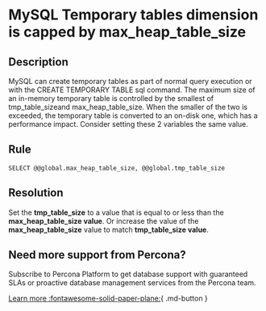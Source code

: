# MySQL Temporary tables dimension is capped by max_heap_table_size

## Description
MySQL can create temporary tables as part of normal query execution or with the CREATE TEMPORARY TABLE sql command. The maximum size of an in-memory temporary table is controlled by the smallest of tmp_table_sizeand max_heap_table_size. When the smaller of the two is exceeded, the temporary table is converted to an on-disk one, which has a performance impact. Consider setting these 2 variables the same value. 


## Rule
`SELECT @@global.max_heap_table_size, @@global.tmp_table_size`


## Resolution
Set the **tmp_table_size** to a value that is equal to or less than the **max_heap_table_size value**.
Or increase the value of the **max_heap_table_size** value to match **tmp_table_size value**. 

## Need more support from Percona?
Subscribe to Percona Platform to get database support with guaranteed SLAs or proactive database management services from the Percona team.

[Learn more :fontawesome-solid-paper-plane:](https://per.co.na/subscribe){ .md-button }